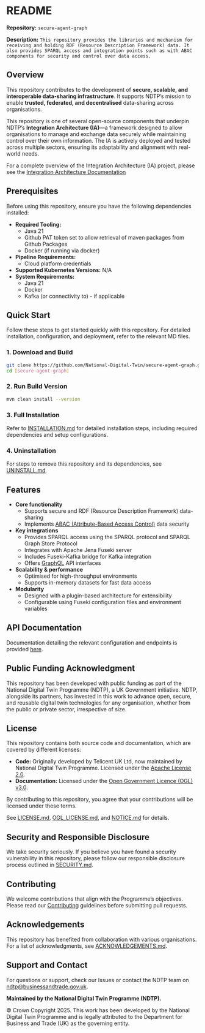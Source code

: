 # README  

**Repository:** `secure-agent-graph`  

**Description:** `This repository provides the libraries and mechanism for receiving and holding RDF (Resource Description Framework) data. It also provides SPARQL access and integration points such as with ABAC components for security and control over data access.` 

<!-- SPDX-License-Identifier: Apache-2.0 AND OGL-UK-3.0 -->

## Overview  
This repository contributes to the development of **secure, scalable, and interoperable data-sharing infrastructure**. It supports NDTP’s mission to enable **trusted, federated, and decentralised** data-sharing across organisations.  

This repository is one of several open-source components that underpin NDTP’s **Integration Architecture (IA)**—a framework designed to allow organisations to manage and exchange data securely while maintaining control over their own information. The IA is actively deployed and tested across multiple sectors, ensuring its adaptability and alignment with real-world needs. 

For a complete overview of the Integration Architecture (IA) project, please see the [Integration Architecture Documentation](https://github.com/National-Digital-Twin/integration-architecture-documentation)

## Prerequisites  
Before using this repository, ensure you have the following dependencies installed:  
- **Required Tooling:** 
    - Java 21
    - Github PAT token set to allow retrieval of maven packages from Github Packages
    - Docker (if running via docker)
- **Pipeline Requirements:** 
    - Cloud platform credentials
- **Supported Kubernetes Versions:** N/A
- **System Requirements:** 
    - Java 21
    - Docker
    - Kafka (or connectivity to) - if applicable

## Quick Start  
Follow these steps to get started quickly with this repository. For detailed installation, configuration, and deployment, refer to the relevant MD files.  

### 1. Download and Build  
```sh  
git clone https://github.com/National-Digital-Twin/secure-agent-graph.git
cd [secure-agent-graph]  
```
### 2. Run Build Version  
```sh  
mvn clean install --version  

```

### 3. Full Installation  
Refer to [INSTALLATION.md](INSTALLATION.md) for detailed installation steps, including required dependencies and setup configurations.  

### 4. Uninstallation  
For steps to remove this repository and its dependencies, see [UNINSTALL.md](UNINSTALL.md).  

## Features  
- **Core functionality** 
    - Supports secure and RDF (Resource Description Framework) data-sharing
    - Implements [ABAC (Attribute-Based Access Control)](https://github.com/National-Digital-Twin/rdf-abac/blob/main/docs/abac.md) data security
- **Key integrations** 
    - Provides SPARQL access using the SPARQL protocol and SPARQL Graph Store Protocol
    - Integrates with Apache Jena Fuseki server
    - Includes Fuseki-Kafka bridge for Kafka integration
    - Offers [GraphQL]((https://github.com/National-Digital-Twin/graphql-jena/blob/main/docs/index.md)) API interfaces
- **Scalability & performance** 
    - Optimised for high-throughput environments
    - Supports in-memory datasets for fast data access
- **Modularity** 
    - Designed with a plugin-based architecture for extensibility
    - Configurable using Fuseki configuration files and environment variables 

## API Documentation  
Documentation detailing the relevant configuration and endpoints is provided [here](docs/configuration-secure-agent-graph.md ). 


## Public Funding Acknowledgment  
This repository has been developed with public funding as part of the National Digital Twin Programme (NDTP), a UK Government initiative. NDTP, alongside its partners, has invested in this work to advance open, secure, and reusable digital twin technologies for any organisation, whether from the public or private sector, irrespective of size.  

## License  
This repository contains both source code and documentation, which are covered by different licenses:  
- **Code:** Originally developed by Telicent UK Ltd, now maintained by National Digital Twin Programme. Licensed under the [Apache License 2.0](LICENSE.md).  
- **Documentation:** Licensed under the [Open Government Licence (OGL) v3.0](OGL_LICENSE.md).  

By contributing to this repository, you agree that your contributions will be licensed under these terms.

See [LICENSE.md](LICENSE.md), [OGL_LICENSE.md](OGL_LICENSE.md), and [NOTICE.md](NOTICE.md) for details.  

## Security and Responsible Disclosure  
We take security seriously. If you believe you have found a security vulnerability in this repository, please follow our responsible disclosure process outlined in [SECURITY.md](SECURITY.md).  

## Contributing  
We welcome contributions that align with the Programme’s objectives. Please read our [Contributing](CONTRIBUTING.md) guidelines before submitting pull requests.  

## Acknowledgements  
This repository has benefited from collaboration with various organisations. For a list of acknowledgments, see [ACKNOWLEDGEMENTS.md](ACKNOWLEDGEMENTS.md).  

## Support and Contact  
For questions or support, check our Issues or contact the NDTP team on ndtp@businessandtrade.gov.uk.

**Maintained by the National Digital Twin Programme (NDTP).**  

© Crown Copyright 2025. This work has been developed by the National Digital Twin Programme and is legally attributed to the Department for Business and Trade (UK) as the governing entity.
